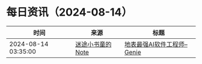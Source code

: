 ﻿# 每日资讯（2024-08-14）

|时间|来源|标题|
|---|---|---|
|2024-08-14 03:35:00|[迷途小书童的Note](https://xugaoxiang.com/feed)|[地表最强AI软件工程师–Genie](https://xugaoxiang.com/2024/08/14/genie/)|
